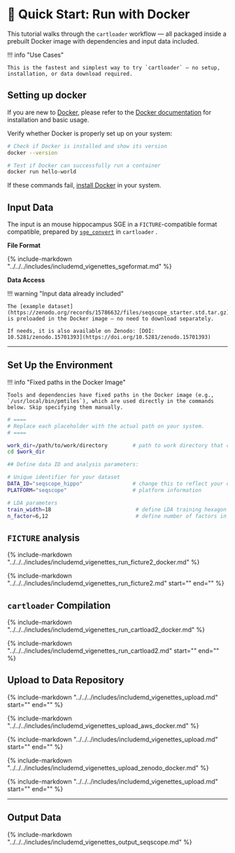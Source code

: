 # 🚀 Quick Start: Run with Docker

This tutorial walks through the `cartloader` workflow — all packaged inside a prebuilt Docker image with dependencies and input data included.

!!! info "Use Cases"

    This is the fastest and simplest way to try `cartloader` — no setup, installation, or data download required.
    

## Setting up docker

If you are new to [Docker](https://www.docker.com/), please refer to the [Docker documentation](https://docs.docker.com/get-started/) for installation and basic usage.

Verify whether Docker is properly set up on your system:
```bash
# Check if Docker is installed and show its version
docker --version

# Test if Docker can successfully run a container
docker run hello-world
```

If these commands fail, [install Docker](https://docs.docker.com/get-docker/) in your system.


## Input Data

The input is an mouse hippocampus SGE in a `FICTURE`-compatible format compatible, prepared by [`sge_convert`](../../reference/sge_convert.md) in `cartloader` .

**File Format**


{%
  include-markdown "../../../includes/includemd_vigenettes_sgeformat.md"
%}

**Data Access**

!!! warning "Input data already included"

    The [example dataset](https://zenodo.org/records/15786632/files/seqscope_starter.std.tar.gz) is preloaded in the Docker image — no need to download separately.

    If needs, it is also available on Zenodo: [DOI: 10.5281/zenodo.15701393](https://doi.org/10.5281/zenodo.15701393)

---------------

## Set Up the Environment

!!! info "Fixed paths in the Docker Image"

    Tools and dependencies have fixed paths in the Docker image (e.g., `/usr/local/bin/pmtiles`), which are used directly in the commands below. Skip specifying them manually.

```bash
# ====
# Replace each placeholder with the actual path on your system.  
# ====

work_dir=/path/to/work/directory        # path to work directory that contains the downloaded input data
cd $work_dir

## Define data ID and analysis parameters:

# Unique identifier for your dataset
DATA_ID="seqscope_hippo"                # change this to reflect your dataset name
PLATFORM="seqscope"                     # platform information

# LDA parameters
train_width=18                           # define LDA training hexagon width (comma-separated if multiple widths are applied)
n_factor=6,12                            # define number of factors in LDA training (comma-separated if multiple n-factor are applied)
```

## `FICTURE` analysis

{%
  include-markdown "../../../includes/includemd_vigenettes_run_ficture2_docker.md"
%}

{%
  include-markdown "../../../includes/includemd_vigenettes_run_ficture2.md"
  start="<!--parameter-start-->" end="<!--parameter-end-->"
%}

## `cartloader` Compilation

{%
  include-markdown "../../../includes/includemd_vigenettes_run_cartload2_docker.md"
%}

{%
  include-markdown "../../../includes/includemd_vigenettes_run_cartload2.md"
  start="<!--parameter-start-->" end="<!--parameter-end-->"
%}

## Upload to Data Repository

{%
  include-markdown "../../../includes/includemd_vigenettes_upload.md"
  start="<!--section1-start-->" end="<!--section1-end-->"
%}

{%
  include-markdown "../../../includes/includemd_vigenettes_upload_aws_docker.md"
%}

{%
  include-markdown "../../../includes/includemd_vigenettes_upload.md"
  start="<!--section2-start-->" end="<!--section2-end-->"
%}

{%
  include-markdown "../../../includes/includemd_vigenettes_upload_zenodo_docker.md"
%}

{%
  include-markdown "../../../includes/includemd_vigenettes_upload.md"
  start="<!--section3-start-->" end="<!--section3-end-->"
%}

---------------

## Output Data

{%
  include-markdown "../../../includes/includemd_vigenettes_output_seqscope.md"
%}


